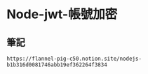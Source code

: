 # Node-jwt-帳號加密

## 筆記
```
https://flannel-pig-c50.notion.site/nodejs-b1b316d0081746abb19ef362264f3834
```

